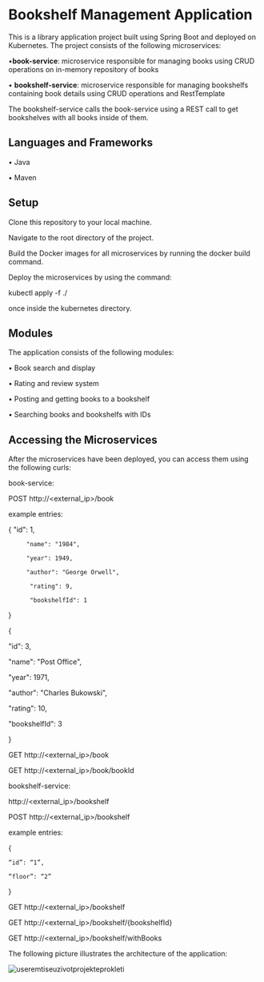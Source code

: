 <h1>Bookshelf Management Application</h1>

This is a library application project built using Spring Boot and deployed on Kubernetes. The project consists of the following microservices:

•__book-service__: microservice responsible for managing books using CRUD operations on in-memory repository of books

•	__bookshelf-service__: microservice responsible for managing bookshelfs containing book details using CRUD operations and RestTemplate

The bookshelf-service calls the book-service using a REST call to get bookshelves with all books inside of them.

 
<h2>Languages and Frameworks</h2>

•	Java

•	Maven


<h2>Setup</h2>


Clone this repository to your local machine.

Navigate to the root directory of the project.

Build the Docker images for all microservices by running the docker build command.

Deploy the microservices by using the command:

kubectl apply -f ./

once inside the kubernetes directory.

<h2>Modules</h2>


The application consists of the following modules:

•	Book search and display

•	Rating and review system

•	Posting and getting books to a bookshelf

•	Searching books and bookshelfs with IDs

<h2>Accessing the Microservices</h2>


After the microservices have been deployed, you can access them using the following curls:

book-service:

POST http://<external_ip>/book

example entries:

{
        "id": 1,
        
         "name": "1984",
         
         "year": 1949,
         
         "author": "George Orwell",
         
          "rating": 9,
         
          "bookshelfId": 1
}

{

"id": 3,

"name": "Post Office",

"year": 1971,

"author": "Charles Bukowski",

"rating": 10,

"bookshelfId": 3

}

GET http://<external_ip>/book

GET http://<external_ip>/book/bookId

bookshelf-service:

http://<external_ip>/bookshelf

POST http://<external_ip>/bookshelf

example entries:

{

	“id”: “1”,
	
	“floor”: “2”
	
}


GET http://<external_ip>/bookshelf

GET http://<external_ip>/bookshelf/{bookshelfId}

GET http://<external_ip>/bookshelf/withBooks




The following picture illustrates the architecture of the application:

![useremtiseuzivotprojekteprokleti](https://github.com/jatadi/ciric-project-415/assets/119642721/fc58b423-7619-4b64-9931-1a172c85b5b1)

